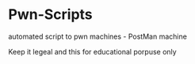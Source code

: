 # Pwn-Scripts
automated script to pwn machines - PostMan machine

Keep it legeal and this for educational porpuse only 
